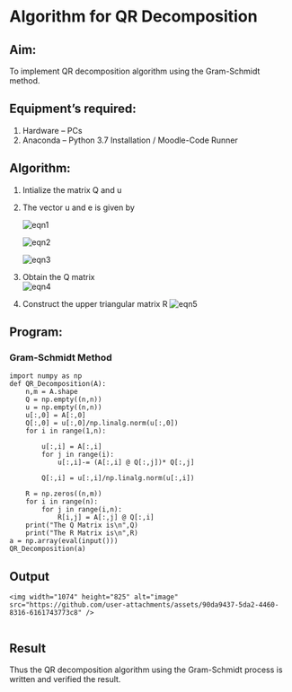 # Algorithm for QR Decomposition
## Aim:
To implement QR decomposition algorithm using the Gram-Schmidt method.
## Equipment’s required:
1.	Hardware – PCs
2.	Anaconda – Python 3.7 Installation / Moodle-Code Runner
## Algorithm:
1.	Intialize the matrix Q and u
2.	The vector u and e is given by

    ![eqn1](./ex4.jpg)

    ![eqn2](./ex6.jpg)

    ![eqn3](./ex3.jpg)

3.	Obtain the Q matrix   
    ![eqn4](./ex1.jpg)
4.	Construct the upper triangular matrix R
    ![eqn5](./ex2.jpg)



## Program:
### Gram-Schmidt Method
```
import numpy as np
def QR_Decomposition(A):
    n,m = A.shape
    Q = np.empty((n,n))
    u = np.empty((n,n))
    u[:,0] = A[:,0]
    Q[:,0] = u[:,0]/np.linalg.norm(u[:,0])
    for i in range(1,n):
        
        u[:,i] = A[:,i]
        for j in range(i):
            u[:,i]-= (A[:,i] @ Q[:,j])* Q[:,j]
            
        Q[:,i] = u[:,i]/np.linalg.norm(u[:,i])
    
    R = np.zeros((n,m)) 
    for i in range(n):
        for j in range(i,n):
            R[i,j] = A[:,j] @ Q[:,i]
    print("The Q Matrix is\n",Q)
    print("The R Matrix is\n",R)
a = np.array(eval(input()))
QR_Decomposition(a)
```

## Output
```
<img width="1074" height="825" alt="image" src="https://github.com/user-attachments/assets/90da9437-5da2-4460-8316-6161743773c8" />


```

## Result
Thus the QR decomposition algorithm using the Gram-Schmidt process is written and verified the result.

